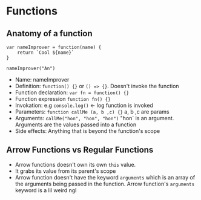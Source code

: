 # Functions

## Anatomy of a function

```
var nameImprover = function(name) {
    return `Cool ${name}`
}

nameImprover("An")

```

- Name: nameImprover
- Definition: `function() {}` or `() => {}`. Doesn't invoke the function
- Function declaration: `var fn = function() {} `
- Function expression `function fn() {}`
- Invokation: e.g `console.log()` <- log function is invoked
- Parameters: `function callMe (a, b ,c) {}` a, b ,c are params
- Arguments: `callMe("hon", "hon", "hon")` "hon` is an argument. Arguments are the values passed into a function
- Side effects: Anything that is beyond the function's scope

## Arrow Functions vs Regular Functions

- Arrow functions doesn't own its own `this` value.
- It grabs its value from its parent's scope
- Arrow function doesn't have the keyword `arguments` which is an array of the arguments being passed in the function. Arrow function's `arguments` keyword is a lil weird ngl
